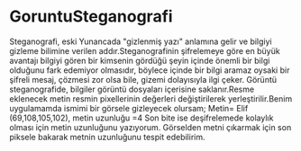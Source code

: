 # GoruntuSteganografi
Steganografi, eski Yunancada "gizlenmiş yazı" anlamına gelir ve bilgiyi gizleme bilimine verilen addır.Steganografinin şifrelemeye göre en büyük avantajı bilgiyi gören bir kimsenin gördüğü şeyin içinde önemli bir bilgi olduğunu fark edemiyor olmasıdır, böylece içinde bir bilgi aramaz oysaki bir şifreli mesaj, çözmesi zor olsa bile, gizemi dolayısıyla ilgi çeker. Görüntü steganografide, bilgiler görüntü dosyaları içerisine saklanır.Resme eklenecek metin resmin pixellerinin değerleri değiştirilerek yerleştirilir.Benim uygulamamda ismimi bir görsele gizleyecek olursam; Metin= Elif (69,108,105,102), metin uzunluğu =4 Son bite ise deşifrelemede kolaylık olması için metin uzunluğunu yazıyorum. Görselden metni çıkarmak için son piksele bakarak metnin uzunluğunu tespit edebilirim.
